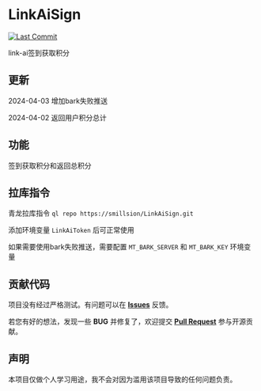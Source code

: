 # LinkAiSign
[![Last Commit](https://img.shields.io/github/last-commit/smillsion/LinkAiSign.svg?color=blue&label=%E6%9C%80%E8%BF%91%E6%8F%90%E4%BA%A4)](https://github.com/smillsion/LinkAiSign/commits/main)

link-ai签到获取积分

## 更新
2024-04-03 增加bark失败推送

2024-04-02 返回用户积分总计

## 功能
签到获取积分和返回总积分

## 拉库指令
青龙拉库指令 `ql repo https://smillsion/LinkAiSign.git`

添加环境变量 `LinkAiToken` 后可正常使用

如果需要使用bark失败推送，需要配置 `MT_BARK_SERVER` 和 `MT_BARK_KEY` 环境变量

## 贡献代码
项目没有经过严格测试。有问题可以在 **[Issues](https://github.com/smillsion/LinkAiSign/issues)** 反馈。

若您有好的想法，发现一些 **BUG** 并修复了，欢迎提交 **[Pull Request](https://github.com/smillsion/LinkAiSign/pulls)** 参与开源贡献。


## 声明
本项目仅做个人学习用途，我不会对因为滥用该项目导致的任何问题负责。